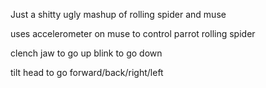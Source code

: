 Just a shitty ugly mashup of rolling spider and muse

uses accelerometer on muse to control parrot rolling spider

clench jaw to go up
blink to go down

tilt head to go forward/back/right/left

